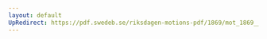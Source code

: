 ```yaml
---
layout: default
UpRedirect: https://pdf.swedeb.se/riksdagen-motions-pdf/1869/mot_1869__ak__00311/mot_1869__ak__00311_001.pdf
---
```

